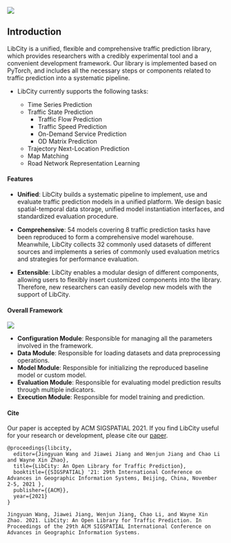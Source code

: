 ![](/_static/logo.png)

## Introduction

LibCity is a unified, flexible and comprehensive traffic prediction library, which  provides researchers with a credibly experimental tool and a convenient development framework. Our library is implemented based on PyTorch, and includes all the necessary steps or components related to traffic prediction into a systematic pipeline.

* LibCity currently supports the following tasks:

  * Time Series Prediction
  * Traffic State Prediction
    * Traffic Flow Prediction
    * Traffic Speed Prediction
    * On-Demand Service Prediction
    * OD Matrix Prediction
  * Trajectory Next-Location Prediction
  * Map Matching
  * Road Network Representation Learning

#### Features

* **Unified**: LibCity builds a systematic pipeline to implement, use and evaluate traffic prediction models in a unified platform. We design basic spatial-temporal data storage, unified model instantiation interfaces, and standardized evaluation procedure.

* **Comprehensive**: 54 models covering 8 traffic prediction tasks have been reproduced to form a comprehensive model warehouse. Meanwhile, LibCity collects 32 commonly used datasets of different sources and implements a series of commonly used evaluation metrics and strategies for performance evaluation. 

* **Extensible**: LibCity enables a modular design of different components, allowing users to flexibly insert customized components into the library. Therefore, new researchers can easily develop new models with the support of LibCity.

#### Overall Framework

![](/_static/framework.png)

* **Configuration Module**: Responsible for managing all the parameters involved in the framework.
* **Data Module**: Responsible for loading datasets and data preprocessing operations.
* **Model Module**: Responsible for initializing the reproduced baseline model or custom model.
* **Evaluation Module**: Responsible for evaluating model prediction results through multiple indicators.
* **Execution Module**: Responsible for model training and prediction.

#### Cite

Our paper is accepted by ACM SIGSPATIAL 2021. If you find LibCity useful for your research or development, please cite our [paper](https://libcity.ai/#/paper).

```
@proceedings{libcity,
  editor={Jingyuan Wang and Jiawei Jiang and Wenjun Jiang and Chao Li and Wayne Xin Zhao},
  title={LibCity: An Open Library for Traffic Prediction},
  booktitle={{SIGSPATIAL} '21: 29th International Conference on Advances in Geographic Information Systems, Beijing, China, November 2-5, 2021 },
  publisher={{ACM}},
  year={2021}
}
```

```
Jingyuan Wang, Jiawei Jiang, Wenjun Jiang, Chao Li, and Wayne Xin Zhao. 2021. LibCity: An Open Library for Traffic Prediction. In Proceedings of the 29th ACM SIGSPATIAL International Conference on Advances in Geographic Information Systems. 
```

